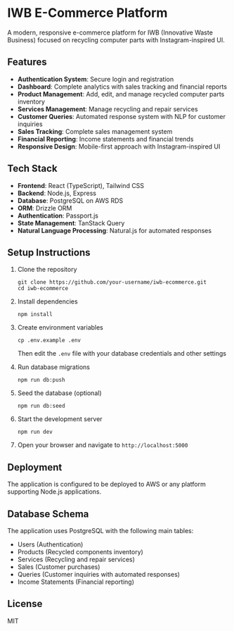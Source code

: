# IWB E-Commerce Platform

A modern, responsive e-commerce platform for IWB (Innovative Waste Business) focused on recycling computer parts with Instagram-inspired UI.

## Features

- **Authentication System**: Secure login and registration
- **Dashboard**: Complete analytics with sales tracking and financial reports
- **Product Management**: Add, edit, and manage recycled computer parts inventory
- **Services Management**: Manage recycling and repair services
- **Customer Queries**: Automated response system with NLP for customer inquiries
- **Sales Tracking**: Complete sales management system
- **Financial Reporting**: Income statements and financial trends
- **Responsive Design**: Mobile-first approach with Instagram-inspired UI

## Tech Stack

- **Frontend**: React (TypeScript), Tailwind CSS
- **Backend**: Node.js, Express
- **Database**: PostgreSQL on AWS RDS
- **ORM**: Drizzle ORM
- **Authentication**: Passport.js
- **State Management**: TanStack Query
- **Natural Language Processing**: Natural.js for automated responses

## Setup Instructions

1. Clone the repository
   ```
   git clone https://github.com/your-username/iwb-ecommerce.git
   cd iwb-ecommerce
   ```

2. Install dependencies
   ```
   npm install
   ```

3. Create environment variables
   ```
   cp .env.example .env
   ```
   Then edit the `.env` file with your database credentials and other settings

4. Run database migrations
   ```
   npm run db:push
   ```

5. Seed the database (optional)
   ```
   npm run db:seed
   ```

6. Start the development server
   ```
   npm run dev
   ```

7. Open your browser and navigate to `http://localhost:5000`

## Deployment

The application is configured to be deployed to AWS or any platform supporting Node.js applications.

## Database Schema

The application uses PostgreSQL with the following main tables:
- Users (Authentication)
- Products (Recycled components inventory)
- Services (Recycling and repair services)
- Sales (Customer purchases)
- Queries (Customer inquiries with automated responses)
- Income Statements (Financial reporting)

## License

MIT
